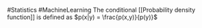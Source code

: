 #Statistics #MachineLearning 
The conditional [[Probability density function]] is defined as $p(x|y) = \frac{p(x,y)}{p(y)}$ 